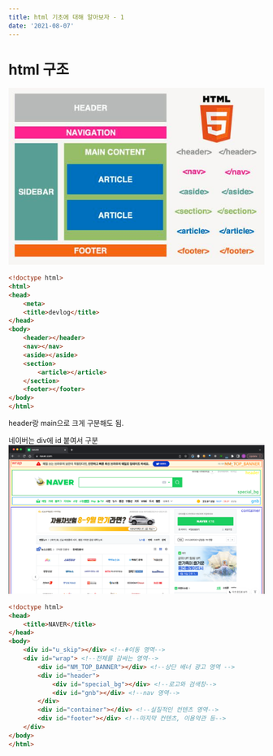 ```yaml
---
title: html 기초에 대해 알아보자 - 1
date: '2021-08-07'
---
```


# html 구조
![](.html-basics-1_images/a0af020f.png)
```html
<!doctype html>
<html>
<head>
    <meta>
    <title>devlog</title>
</head>
<body>
    <header></header>
    <nav></nav>
    <aside></aside>
    <section>
        <article></article>
    </section>
    <footer></footer>
</body>
</html>
```
header랑 main으로 크게 구분해도 됨.  

네이버는 div에 id 붙여서 구분
![](.html-basics-1_images/00dc53e5.png)
```html
<!doctype html>
<head>
    <title>NAVER</title>
</head>
<body>
    <div id="u_skip"></div> <!--#이동 영역-->
    <div id="wrap"> <!--전체를 감싸는 영역-->
        <div id="NM_TOP_BANNER"></div> <!--상단 배너 광고 영역 -->
        <div id="header">
            <div id="special_bg"></div> <!--로고와 검색창-->
            <div id="gnb"></div> <!--nav 영역-->
        </div>
        <div id="container"></div> <!--실질적인 컨텐츠 영역-->
        <div id="footer"></div> <!--마지막 컨텐츠, 이용약관 등-->
    </div>
</body>
</html>
```

